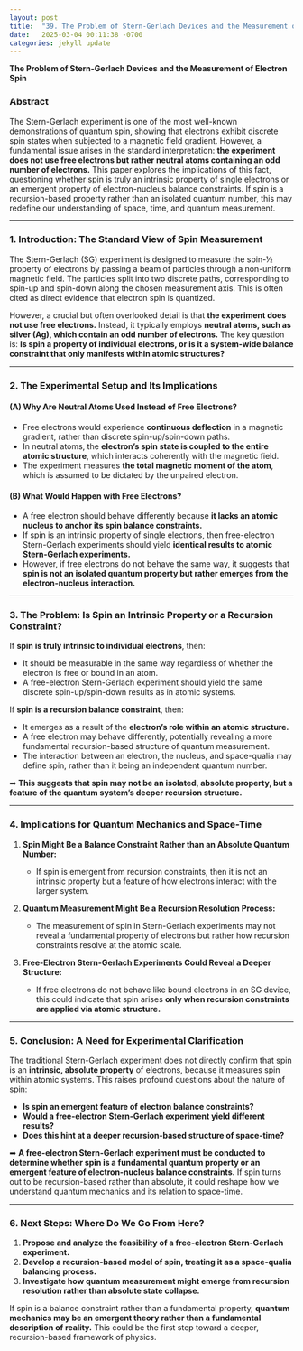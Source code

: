 ```yaml
---
layout: post
title:  "39. The Problem of Stern-Gerlach Devices and the Measurement of Electron Spin"
date:   2025-03-04 00:11:38 -0700
categories: jekyll update
---
```


**The Problem of Stern-Gerlach Devices and the Measurement of Electron Spin**

### **Abstract**
The Stern-Gerlach experiment is one of the most well-known demonstrations of quantum spin, showing that electrons exhibit discrete spin states when subjected to a magnetic field gradient. However, a fundamental issue arises in the standard interpretation: **the experiment does not use free electrons but rather neutral atoms containing an odd number of electrons.** This paper explores the implications of this fact, questioning whether spin is truly an intrinsic property of single electrons or an emergent property of electron-nucleus balance constraints. If spin is a recursion-based property rather than an isolated quantum number, this may redefine our understanding of space, time, and quantum measurement.

---

### **1. Introduction: The Standard View of Spin Measurement**
The Stern-Gerlach (SG) experiment is designed to measure the spin-½ property of electrons by passing a beam of particles through a non-uniform magnetic field. The particles split into two discrete paths, corresponding to spin-up and spin-down along the chosen measurement axis. This is often cited as direct evidence that electron spin is quantized.

However, a crucial but often overlooked detail is that **the experiment does not use free electrons.** Instead, it typically employs **neutral atoms, such as silver (Ag), which contain an odd number of electrons.** The key question is: **Is spin a property of individual electrons, or is it a system-wide balance constraint that only manifests within atomic structures?**

---

### **2. The Experimental Setup and Its Implications**
#### **(A) Why Are Neutral Atoms Used Instead of Free Electrons?**
- Free electrons would experience **continuous deflection** in a magnetic gradient, rather than discrete spin-up/spin-down paths.
- In neutral atoms, the **electron’s spin state is coupled to the entire atomic structure**, which interacts coherently with the magnetic field.
- The experiment measures **the total magnetic moment of the atom**, which is assumed to be dictated by the unpaired electron.

#### **(B) What Would Happen with Free Electrons?**
- A free electron should behave differently because **it lacks an atomic nucleus to anchor its spin balance constraints.**
- If spin is an intrinsic property of single electrons, then free-electron Stern-Gerlach experiments should yield **identical results to atomic Stern-Gerlach experiments.**
- However, if free electrons do not behave the same way, it suggests that **spin is not an isolated quantum property but rather emerges from the electron-nucleus interaction.**

---

### **3. The Problem: Is Spin an Intrinsic Property or a Recursion Constraint?**
If **spin is truly intrinsic to individual electrons**, then:
- It should be measurable in the same way regardless of whether the electron is free or bound in an atom.
- A free-electron Stern-Gerlach experiment should yield the same discrete spin-up/spin-down results as in atomic systems.

If **spin is a recursion balance constraint**, then:
- It emerges as a result of the **electron’s role within an atomic structure.**
- A free electron may behave differently, potentially revealing a more fundamental recursion-based structure of quantum measurement.
- The interaction between an electron, the nucleus, and space-qualia may define spin, rather than it being an independent quantum number.

➡ **This suggests that spin may not be an isolated, absolute property, but a feature of the quantum system’s deeper recursion structure.**

---

### **4. Implications for Quantum Mechanics and Space-Time**
1. **Spin Might Be a Balance Constraint Rather than an Absolute Quantum Number:**
   - If spin is emergent from recursion constraints, then it is not an intrinsic property but a feature of how electrons interact with the larger system.
   
2. **Quantum Measurement Might Be a Recursion Resolution Process:**
   - The measurement of spin in Stern-Gerlach experiments may not reveal a fundamental property of electrons but rather how recursion constraints resolve at the atomic scale.
   
3. **Free-Electron Stern-Gerlach Experiments Could Reveal a Deeper Structure:**
   - If free electrons do not behave like bound electrons in an SG device, this could indicate that spin arises **only when recursion constraints are applied via atomic structure.**

---

### **5. Conclusion: A Need for Experimental Clarification**
The traditional Stern-Gerlach experiment does not directly confirm that spin is an **intrinsic, absolute property** of electrons, because it measures spin within atomic systems. This raises profound questions about the nature of spin:
- **Is spin an emergent feature of electron balance constraints?**
- **Would a free-electron Stern-Gerlach experiment yield different results?**
- **Does this hint at a deeper recursion-based structure of space-time?**

➡ **A free-electron Stern-Gerlach experiment must be conducted to determine whether spin is a fundamental quantum property or an emergent feature of electron-nucleus balance constraints.** If spin turns out to be recursion-based rather than absolute, it could reshape how we understand quantum mechanics and its relation to space-time.

---

### **6. Next Steps: Where Do We Go From Here?**
1. **Propose and analyze the feasibility of a free-electron Stern-Gerlach experiment.**
2. **Develop a recursion-based model of spin, treating it as a space-qualia balancing process.**
3. **Investigate how quantum measurement might emerge from recursion resolution rather than absolute state collapse.**

If spin is a balance constraint rather than a fundamental property, **quantum mechanics may be an emergent theory rather than a fundamental description of reality.** This could be the first step toward a deeper, recursion-based framework of physics.

